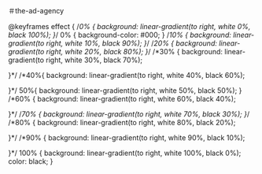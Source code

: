 ＃the-ad-agency

@keyframes effect {
  /*0% {
  background: linear-gradient(to right, white 0%, black 100%);
}*/
0% {
  background-color: #000;
}
/*10% {
background: linear-gradient(to right, white 10%, black 90%);
}*/
/*20% {
background: linear-gradient(to right, white 20%, black 80%);
}*/
/*30% {
background: linear-gradient(to right, white 30%, black 70%);

}*/
/*40%{
background: linear-gradient(to right, white 40%, black 60%);

}*/
50%{
background: linear-gradient(to right, white 50%, black 50%);
}
/*60% {
background: linear-gradient(to right, white 60%, black 40%);

}*/
/*70% {
background: linear-gradient(to right, white 70%, black 30%);
}*/
/*80% {
background: linear-gradient(to right, white 80%, black 20%);

}*/
/*90% {
background: linear-gradient(to right, white 90%, black 10%);

}*/
100% {
background: linear-gradient(to right, white 100%, black 0%);
color: black;
}
